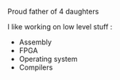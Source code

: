 Proud father of 4 daughters

I like working on low level stuff :

- Assembly
- FPGA
- Operating system
- Compilers
